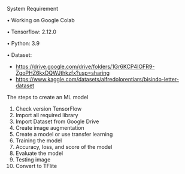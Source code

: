 System Requirement

•	Working on Google Colab

•	Tensorflow: 2.12.0

•	Python: 3.9

•	Dataset: 
-	https://drive.google.com/drive/folders/1Gr6KCP4IOFR9-ZgoPHZ6kxDQWJthkzfx?usp=sharing 
-	https://www.kaggle.com/datasets/alfredolorentiars/bisindo-letter-dataset

The steps to create an ML model
1.	Check version TensorFlow
2.	Import all required library
3.	Import Dataset from Google Drive
4.	Create image augmentation
5.	Create a model or use transfer learning
6.	Training the model
7.	Accuracy, loss, and score of the model
8.	Evaluate the model
9.	Testing image
10.	Convert to TFlite

